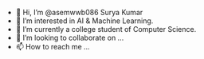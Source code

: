 - 👋 Hi, I’m @asemwwb086 Surya Kumar
- 👀 I’m interested in AI & Machine Learning.
- 🌱 I’m currently a college student of Computer Science.
- 💞️ I’m looking to collaborate on ...
- 📫 How to reach me ...

<!---
asemwwb086/asemwwb086 is a ✨ special ✨ repository because its `README.md` (this file) appears on your GitHub profile.
You can click the Preview link to take a look at your changes.
--->
